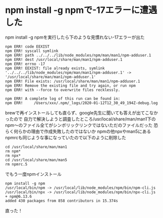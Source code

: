 # npm install -g npmで-17エラーに遭遇した

npm install -g npmを実行したら下のような見慣れない-17エラーが出た

```
npm ERR! code EEXIST
npm ERR! syscall symlink
npm ERR! path ../../../lib/node_modules/npm/man/man1/npm-adduser.1
npm ERR! dest /usr/local/share/man/man1/npm-adduser.1
npm ERR! errno -17
npm ERR! EEXIST: file already exists, symlink '../../../lib/node_modules/npm/man/man1/npm-adduser.1' -> '/usr/local/share/man/man1/npm-adduser.1'
npm ERR! File exists: /usr/local/share/man/man1/npm-adduser.1
npm ERR! Remove the existing file and try again, or run npm
npm ERR! with --force to overwrite files recklessly.

npm ERR! A complete log of this run can be found in:
npm ERR!     /Users/xxx/.npm/_logs/2020-01-12T12_30_49_194Z-debug.log
```

brewで再インストールしても直らず、google先生に聞いても答えが出てこなかったので
自力で解決しようと調査したところ/usr/local/share/man/man1下の
npm〜のファイル全てがシンボリックリンクではないただのファイルだった
恐らく何らかの理由で作成失敗したのではないか
npmの他npxやman5にあるnpmrcも同じような事になっていたので以下のように削除した

```
cd /usr/local/share/man/man1
rm npm*
rm npx*
cd /usr/local/share/man/man5
rm npmrc.5
```
でもう一度npmインストール

```
npm install -g npm
/usr/local/bin/npm -> /usr/local/lib/node_modules/npm/bin/npm-cli.js
/usr/local/bin/npx -> /usr/local/lib/node_modules/npm/bin/npx-cli.js
+ npm@6.13.6
added 430 packages from 858 contributors in 15.374s
```
直った！
